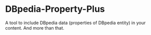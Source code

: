 # DBpedia-Property-Plus
A tool to include DBpedia data (properties of DBpedia entity) in your content. And more than that.

